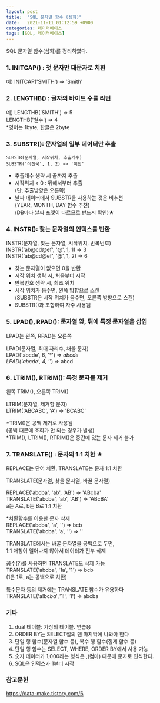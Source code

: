 ```yaml
---
layout: post
title:  "SQL 문자열 함수 (심화)"
date:   2021-11-11 01:12:59 +0900
categories: 데이터베이스
tags: [SQL, 데이터베이스]
---
```

SQL 문자열 함수(심화)를 정리하였다.

### 1. INITCAP() : 첫 문자만 대문자로 치환
   예) INITCAP('SMITH') => 'Smith'  

### 2. LENGTHB() : 글자의 바이트 수를 리턴
   예) LENGTHB('SMITH') => 5  
       LENGTHB('철수') => 4  
       *영어는 1byte, 한글은 2byte

### 3. SUBSTR(): 문자열의 일부 데이터만 추출

    SUBSTR(문자열, 시작위치, 추출개수)  
    SUBSTR('이진욱', 1, 2) => '이진'  

   * 추출개수 생략 시 끝까지 추출  
   * 시작위치 < 0 : 뒤에서부터 추출  
     (단, 추출방향은 오른쪽)  
   * 날짜 데이터에서 SUBSTR을 사용하는 것은 비추천  
     (YEAR, MONTH, DAY 함수 추천)  
     (DB마다 날짜 포맷이 다르므로 반드시 확인)★  

### 4. INSTR(): 찾는 문자열의 인덱스를 반환

   INSTR(문자열, 찾는 문자열, 시작위치, 반복번호)  
   INSTR('ab@cd@ef', '@', 1, 1) => 3  
   INSTR('ab@cd@ef', '@', 1, 2) => 6  

   * 찾는 문자열이 없으면 0을 반환  
   * 시작 위치 생략 시, 처음부터 시작  
   * 반복번호 생략 시, 최초 위치  
   * 시작 위치가 음수면, 왼쪽 방향으로 스캔  
     (SUBSTR은 시작 위치가 음수면, 오른쪽 방향으로 스캔)  
   * SUBSTR()과 조합하여 자주 사용됨  

### 5. LPAD(), RPAD(): 문자열 앞, 뒤에 특정 문자열을 삽입
   LPAD는 왼쪽, RPAD는 오른쪽  
  
   LPAD(문자열, 최대 자리수, 채울 문자)  
   LPAD('abcde', 6, '*') => *abcde  
   LPAD('abcde', 4, '*') => abcd  

### 6. LTRIM(), RTRIM(): 특정 문자를 제거
   왼쪽 TRIM(), 오른쪽 TRIM()  

   LTRIM(문자열, 제거할 문자)  
   LTRIM('ABCABC', 'A') => 'BCABC'  
   
   *TRIM()은 공백 제거로 사용됨  
    (공백 때문에 조회가 안 되는 경우가 발생)  
   *TRIM(), LTRIM(), RTRIM()은 중간에 있는 문자 제거 불가  

### 7. TRANSLATE() : 문자의 1:1 치환 ★
   REPLACE는 단어 치환, TRANSLATE는 문자 1:1 치환  

   TRANSLATE(문자열, 찾을 문자열, 바꿀 문자열)  

   REPLACE('abcba', 'ab', 'AB') => 'ABcba'  
   TRANSLATE('abcba', 'ab', 'AB') => 'ABcBA'  
   a는 A로, b는 B로 1:1 치환  

   *치환함수를 이용한 문자 삭제  
   REPLACE('abcba', 'a', '') => bcb  
   TRANSLATE('abcba', 'a', '') => ''  
   
   TRANSLATE에서는 바꿀 문자열을 공백으로 두면,  
   1:1 매칭이 일어나지 않아서 데이터가 전부 삭제  

   꼼수(?)를 사용하면 TRANSLATE도 삭제 가능  
   TRANSLATE('abcba', '1a', '1') => bcb  
   (1은 1로, a는 공백으로 치환)  
  
   특수문자 등의 제거에는 TRANSLATE 함수가 유용하다  
   TRANSLATE('a!bc$ba', '1!$', '1') => abcba  

### 기타 
 1. dual 테이블: 가상의 테이블. 연습용
 2. ORDER BY는 SELECT절의 맨 마지막에 나와야 한다
 3. 단일 행 함수(문자열 함수 등), 복수 행 함수(집계 함수 등)
 4. 단일 행 함수는 SELECT, WHERE, ORDER BY에서 사용 가능
 5. 숫자 데이터가 1,000라는 형식은 ,(컴마) 때문에 문자로 인식한다. 
 6. SQL은 인덱스가 1부터 시작

### 참고문헌
https://data-make.tistory.com/6